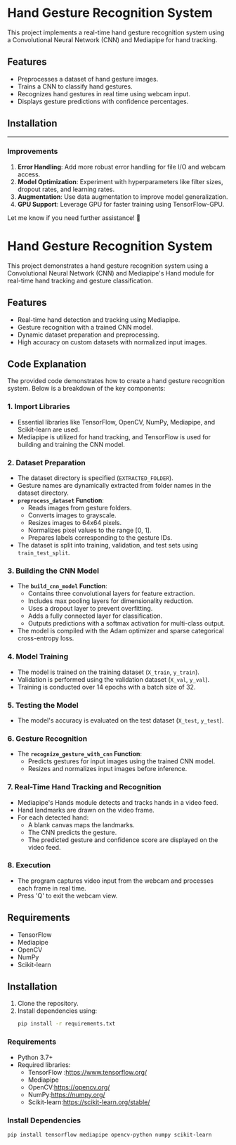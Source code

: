 # Hand Gesture Recognition System

This project implements a real-time hand gesture recognition system using a Convolutional Neural Network (CNN) and Mediapipe for hand tracking.

## Features
- Preprocesses a dataset of hand gesture images.
- Trains a CNN to classify hand gestures.
- Recognizes hand gestures in real time using webcam input.
- Displays gesture predictions with confidence percentages.

## Installation

--- 

### Improvements
1. **Error Handling**: Add more robust error handling for file I/O and webcam access.
2. **Model Optimization**: Experiment with hyperparameters like filter sizes, dropout rates, and learning rates.
3. **Augmentation**: Use data augmentation to improve model generalization.
4. **GPU Support**: Leverage GPU for faster training using TensorFlow-GPU.

Let me know if you need further assistance! 🚀

# Hand Gesture Recognition System

This project demonstrates a hand gesture recognition system using a Convolutional Neural Network (CNN) and Mediapipe's Hand module for real-time hand tracking and gesture classification.

## Features
- Real-time hand detection and tracking using Mediapipe.
- Gesture recognition with a trained CNN model.
- Dynamic dataset preparation and preprocessing.
- High accuracy on custom datasets with normalized input images.

## Code Explanation
The provided code demonstrates how to create a hand gesture recognition system. Below is a breakdown of the key components:

### 1. Import Libraries
- Essential libraries like TensorFlow, OpenCV, NumPy, Mediapipe, and Scikit-learn are used.
- Mediapipe is utilized for hand tracking, and TensorFlow is used for building and training the CNN model.

### 2. Dataset Preparation
- The dataset directory is specified (`EXTRACTED_FOLDER`).
- Gesture names are dynamically extracted from folder names in the dataset directory.
- **`preprocess_dataset` Function**:
  - Reads images from gesture folders.
  - Converts images to grayscale.
  - Resizes images to 64x64 pixels.
  - Normalizes pixel values to the range [0, 1].
  - Prepares labels corresponding to the gesture IDs.
- The dataset is split into training, validation, and test sets using `train_test_split`.

### 3. Building the CNN Model
- The **`build_cnn_model` Function**:
  - Contains three convolutional layers for feature extraction.
  - Includes max pooling layers for dimensionality reduction.
  - Uses a dropout layer to prevent overfitting.
  - Adds a fully connected layer for classification.
  - Outputs predictions with a softmax activation for multi-class output.
- The model is compiled with the Adam optimizer and sparse categorical cross-entropy loss.

### 4. Model Training
- The model is trained on the training dataset (`X_train`, `y_train`).
- Validation is performed using the validation dataset (`X_val`, `y_val`).
- Training is conducted over 14 epochs with a batch size of 32.

### 5. Testing the Model
- The model's accuracy is evaluated on the test dataset (`X_test`, `y_test`).

### 6. Gesture Recognition
- The **`recognize_gesture_with_cnn` Function**:
  - Predicts gestures for input images using the trained CNN model.
  - Resizes and normalizes input images before inference.

### 7. Real-Time Hand Tracking and Recognition
- Mediapipe's Hands module detects and tracks hands in a video feed.
- Hand landmarks are drawn on the video frame.
- For each detected hand:
  - A blank canvas maps the landmarks.
  - The CNN predicts the gesture.
  - The predicted gesture and confidence score are displayed on the video feed.

### 8. Execution
- The program captures video input from the webcam and processes each frame in real time.
- Press 'Q' to exit the webcam view.

## Requirements
- TensorFlow
- Mediapipe
- OpenCV
- NumPy
- Scikit-learn

## Installation
1. Clone the repository.
2. Install dependencies using:
   ```bash
   pip install -r requirements.txt

### Requirements
- Python 3.7+
- Required libraries:
  - TensorFlow :https://www.tensorflow.org/ 
  - Mediapipe
  - OpenCV:https://opencv.org/
  - NumPy:https://numpy.org/
  - Scikit-learn:https://scikit-learn.org/stable/

### Install Dependencies
```bash
pip install tensorflow mediapipe opencv-python numpy scikit-learn


